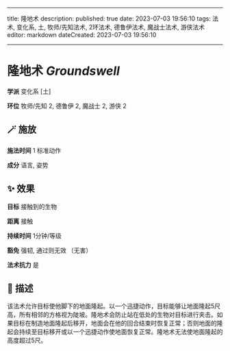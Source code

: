 
---
title: 隆地术
description: 
published: true
date: 2023-07-03 19:56:10
tags: 法术, 变化系, 土, 牧师/先知法术, 2环法术, 德鲁伊法术, 魔战士法术, 游侠法术
editor: markdown
dateCreated: 2023-07-03 19:56:10

---

# **隆地术** *Groundswell*

**学派** 变化系 \[土\] 

**环位** 牧师/先知 2, 德鲁伊 2, 魔战士 2, 游侠 2

## 🪄 施放

**施法时间** 1 标准动作

**成分** 语言, 姿势

## ✨ 效果 

**目标** 接触到的生物 

**距离** 接触  

**持续时间** 1分钟/等级 

**豁免** 强韧, 通过则无效 （无害）

**法术抗力** 是

## 📖 描述

该法术允许目标使他脚下的地面隆起。以一个迅捷动作，目标能够让地面隆起5尺高，所有相邻的方格视为陡坡。隆地术会防止站在低处的生物对目标进行夹击。如果目标在制造地面隆起后移开，地面会在他的回合结束时恢复正常；否则地面的隆起会持续至目标移开或以一个迅捷动作使地面恢复正常。隆地术无法使地面隆起的高度超过5尺。
    